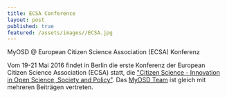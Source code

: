 ```yaml
---
title: ECSA Conference
layout: post
published: true
featured: /assets/images//ECSA.jpg
---
```


MyOSD @ European Citizen Science Association (ECSA) Konferenz 

Vom 19-21 Mai 2016 findet in Berlin die erste Konferenz der European Citizen Science Association (ECSA) statt, die ["Citizen Science - Innovation in Open Science, Society and Policy"](http://ecsa.citizen-science.net/). Das [MyOSD Team](/team) ist gleich mit mehreren Beiträgen vertreten.
 

